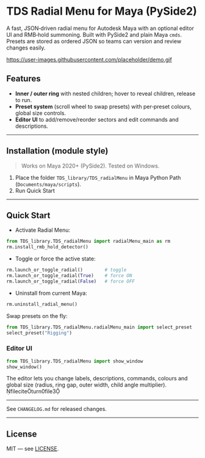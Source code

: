 # TDS Radial Menu for Maya (PySide2)

A fast, JSON‑driven radial menu for Autodesk Maya with an optional editor UI and RMB‑hold summoning. Built with PySide2 and plain Maya `cmds`. Presets are stored as ordered JSON so teams can version and review changes easily.

https://user-images.githubusercontent.com/placeholder/demo.gif  <!-- Replace with your GIF/MP4 -->

## Features
- **Inner / outer ring** with nested children; hover to reveal children, release to run.
- **Preset system** (scroll wheel to swap presets) with per‑preset colours, global size controls.
- **Editor UI** to add/remove/reorder sectors and edit commands and descriptions.

---

## Installation (module style)

> Works on Maya 2020+ (PySide2). Tested on Windows.

1) Place the folder `TDS_library/TDS_radialMenu` in Maya Python Path (`Documents/maya/scripts`).  
2) Run Quick Start

---

## Quick Start

- Activate Radial Menu:
```python
from TDS_library.TDS_radialMenu import radialMenu_main as rm
rm.install_rmb_hold_detector()
```

- Toggle or force the active state:
```python
rm.launch_or_toggle_radial()        # toggle
rm.launch_or_toggle_radial(True)    # force ON
rm.launch_or_toggle_radial(False)   # force OFF
```

- Uninstall from current Maya:
```python
rm.uninstall_radial_menu()
```

Swap presets on the fly:
```python
from TDS_library.TDS_radialMenu.radialMenu_main import select_preset
select_preset("Rigging")
```

### Editor UI

```python
from TDS_library.TDS_radialMenu import show_window
show_window()
```
The editor lets you change labels, descriptions, commands, colours and global size (radius, ring gap, outer width, child angle multiplier). fileciteturn0file3

---

See `CHANGELOG.md` for released changes.

---

## License
MIT — see [LICENSE](LICENSE).
